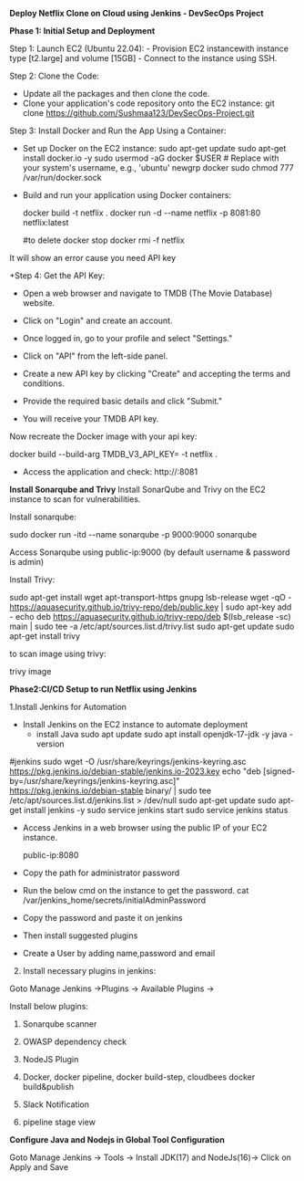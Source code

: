**Deploy Netflix Clone on Cloud using Jenkins - DevSecOps Project**

**Phase 1: Initial Setup and Deployment**

Step 1: Launch EC2 (Ubuntu 22.04):
    - Provision EC2 instancewith instance type [t2.large] and volume [15GB]
    - Connect to the instance using SSH.

Step 2: Clone the Code:
 - Update all the packages and then clone the code.
 - Clone your application's code repository onto the EC2 instance:
   git clone https://github.com/Sushmaa123/DevSecOps-Project.git

Step 3: Install Docker and Run the App Using a Container:
 - Set up Docker on the EC2 instance:
   sudo apt-get update
   sudo apt-get install docker.io -y
   sudo usermod -aG docker $USER  # Replace with your system's username, e.g., 'ubuntu'
   newgrp docker
   sudo chmod 777 /var/run/docker.sock

 - Build and run your application using Docker containers:

    docker build -t netflix .
    docker run -d --name netflix -p 8081:80 netflix:latest

    #to delete
    docker stop <containerid>
    docker rmi -f netflix

It will show an error cause you need API key

+Step 4: Get the API Key:

- Open a web browser and navigate to TMDB (The Movie Database) website.

- Click on "Login" and create an account.

- Once logged in, go to your profile and select "Settings."

- Click on "API" from the left-side panel.

- Create a new API key by clicking "Create" and accepting the terms and conditions.

- Provide the required basic details and click "Submit."

- You will receive your TMDB API key.

Now recreate the Docker image with your api key:

docker build --build-arg TMDB_V3_API_KEY=<your-api-key> -t netflix .
- Access the application and check:
  http://<ip-address>:8081

**Install Sonarqube and Trivy**
Install SonarQube and Trivy on the EC2 instance to scan for vulnerabilities.

Install sonarqube:

sudo docker run -itd --name sonarqube -p 9000:9000 sonarqube

Access Sonarqube using public-ip:9000  (by default username & password is admin)

Install Trivy:

sudo apt-get install wget apt-transport-https gnupg lsb-release
wget -qO - https://aquasecurity.github.io/trivy-repo/deb/public.key | sudo apt-key add -
echo deb https://aquasecurity.github.io/trivy-repo/deb $(lsb_release -sc) main | sudo tee -a /etc/apt/sources.list.d/trivy.list
sudo apt-get update
sudo apt-get install trivy        

to scan image using trivy:

trivy image <imageid>

**Phase2:CI/CD Setup to run Netflix using Jenkins**

1.Install Jenkins for Automation
- Install Jenkins on the EC2 instance to automate deployment
    - install Java
sudo apt update
sudo apt install openjdk-17-jdk -y
java -version

#jenkins
sudo wget -O /usr/share/keyrings/jenkins-keyring.asc \
  https://pkg.jenkins.io/debian-stable/jenkins.io-2023.key
echo "deb [signed-by=/usr/share/keyrings/jenkins-keyring.asc]" \
  https://pkg.jenkins.io/debian-stable binary/ | sudo tee \
  /etc/apt/sources.list.d/jenkins.list > /dev/null
sudo apt-get update
sudo apt-get install jenkins -y
sudo service jenkins start
sudo service jenkins status

- Access Jenkins in a web browser using the public IP of your EC2 instance.
  
  public-ip:8080

- Copy the path for administrator password
- Run the below cmd on the instance to get the password.
  cat /var/jenkins_home/secrets/initialAdminPassword
- Copy the password and paste it on jenkins
- Then install suggested plugins
- Create a User by adding name,password and email

2. Install necessary plugins in jenkins:

Goto Manage Jenkins →Plugins → Available Plugins →

Install below plugins: 

1. Sonarqube scanner

2. OWASP dependency check

3. NodeJS Plugin

4. Docker, docker pipeline, docker build-step, cloudbees docker build&publish

5. Slack Notification

6. pipeline stage view

**Configure Java and Nodejs in Global Tool Configuration**

Goto Manage Jenkins → Tools → Install JDK(17) and NodeJs(16)→ Click on Apply and Save
